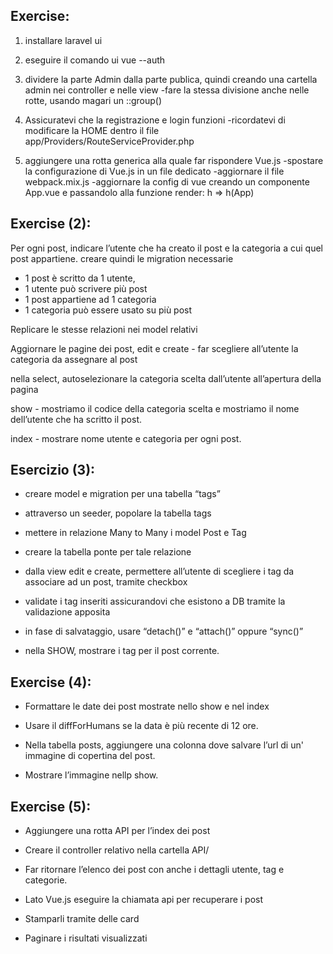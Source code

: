 ## Exercise:

1. installare laravel ui

2. eseguire il comando ui vue --auth

3. dividere la parte Admin dalla parte publica, quindi creando una cartella admin nei controller e nelle view
   -fare la stessa divisione anche nelle rotte, usando magari un ::group()

4. Assicuratevi che la registrazione e login funzioni
   -ricordatevi di modificare la HOME dentro il file
   app/Providers/RouteServiceProvider.php

5. aggiungere una rotta generica alla quale far rispondere Vue.js
   -spostare la configurazione di Vue.js in un file dedicato
   -aggiornare il file webpack.mix.js
   -aggiornare la config di vue creando un componente App.vue e passandolo alla funzione render: h => h(App)

<!-- Exercise completed -->

## Exercise (2):

Per ogni post, indicare l’utente che ha creato il post e la categoria a cui quel post appartiene.
creare quindi le migration necessarie

-   1 post è scritto da 1 utente,
-   1 utente può scrivere più post
-   1 post appartiene ad 1 categoria
-   1 categoria può essere usato su più post

Replicare le stesse relazioni nei model relativi

Aggiornare le pagine dei post,
edit e create - far scegliere all’utente la categoria da assegnare al post

nella select, autoselezionare la categoria scelta dall’utente all’apertura della pagina

show - mostriamo il codice della categoria scelta e mostriamo il nome dell’utente che ha scritto il post.

index - mostrare nome utente e categoria per ogni post.

<!-- Exercise completed -->

## Esercizio (3):

-   creare model e migration per una tabella “tags”

-   attraverso un seeder, popolare la tabella tags

-   mettere in relazione Many to Many i model Post e Tag

-   creare la tabella ponte per tale relazione

-   dalla view edit e create, permettere all’utente di scegliere i tag da associare ad un post, tramite checkbox

-   validate i tag inseriti assicurandovi che esistono a DB tramite la validazione apposita

-   in fase di salvataggio, usare “detach()” e “attach()” oppure “sync()”

-   nella SHOW, mostrare i tag per il post corrente.

<!-- Exercise Completed -->

## Exercise (4):

-   Formattare le date dei post mostrate nello show e nel index
-   Usare il diffForHumans se la data è più recente di 12 ore.

    <!--  BONUS -->

-   Nella tabella posts, aggiungere una colonna dove salvare l’url di un' immagine di copertina del post.
-   Mostrare l’immagine nellp show.

<!-- Exercise & Bonus completed -->

## Exercise (5):

-   Aggiungere una rotta API per l’index dei post
-   Creare il controller relativo nella cartella API/
-   Far ritornare l’elenco dei post con anche i dettagli utente, tag e categorie.
-   Lato Vue.js eseguire la chiamata api per recuperare i post
-   Stamparli tramite delle card

    <!-- BONUS -->

-   Paginare i risultati visualizzati

<!-- Exercise  & Bonus completed -->
